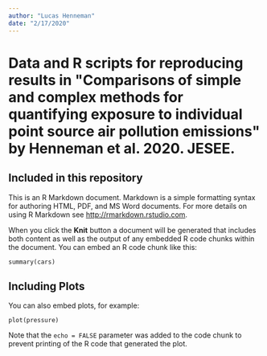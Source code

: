 ```yaml
---
author: "Lucas Henneman"
date: "2/17/2020"
---
```


# Data and R scripts for reproducing results in "Comparisons of simple and complex methods for quantifying exposure to individual point source air pollution emissions" by Henneman et al. 2020. JESEE.

## Included in this repository

This is an R Markdown document. Markdown is a simple formatting syntax for authoring HTML, PDF, and MS Word documents. For more details on using R Markdown see <http://rmarkdown.rstudio.com>.

When you click the **Knit** button a document will be generated that includes both content as well as the output of any embedded R code chunks within the document. You can embed an R code chunk like this:

```{r cars}
summary(cars)
```

## Including Plots

You can also embed plots, for example:

```{r pressure, echo=FALSE}
plot(pressure)
```

Note that the `echo = FALSE` parameter was added to the code chunk to prevent printing of the R code that generated the plot.
